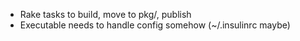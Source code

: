 * Rake tasks to build, move to pkg/, publish
* Executable needs to handle config somehow (~/.insulinrc maybe)
